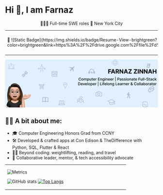 <h1>Hi 👋, I am Farnaz</h1>

<p align="center">
🧘🏻‍♀️ Full-time SWE roles 📍 New York City  <br>

<table valign="center">
    <tr>
    <td> 📝 ![Static Badge](https://img.shields.io/badge/Resume-View-brightgreen?color=brightgreen&link=https%3A%2F%2Fdrive.google.com%2Ffile%2Fd%2F1Ob2PkmUj22DiadrF4dFDjvHCkcD8Eoe9%2Fview)
</td>

<td> 📇 ![Static Badge](https://img.shields.io/badge/Profile-View-orange?link=farnazsamia%40gmail.com) </td>

<td> 🖋️ ![Static Badge](https://img.shields.io/badge/Email-View-blueviolet?link=farnazsamia%40gmail.com) </td>
  </tr>
</table>
</p>

<p align="center">
  <img src="https://github.com/fzinnah17/fzinnah17/blob/main/git.png" alt="My Banner"><br>
</p>


## 👩🏻 A bit about me: 
- 🎓 Computer Engineering Honors Grad from CCNY
- 🛠 Developed & crafted apps at Con Edison & TheDifference with Python, SQL, Flutter & React
- 🏋️‍♂️ Beyond coding: weightlifting, reading, and travel
- 📖 Collaborative leader, mentor, & tech accessibility advocate

<table>
  <tr>
    <td valign="top" width="50%">

![Metrics](https://metrics.lecoq.io/fzinnah17)



![GitHub stats](https://github-readme-stats.vercel.app/api?username=fzinnah17&show_icons=true&theme=radical&cache_seconds=0)
[![Top Langs](https://github-readme-stats.vercel.app/api/top-langs/?username=fzinnah17&layout=compact)](https://github.com/fzinnah17/github-readme-stats)


  </tr>
</table>





<!--
**fzinnah17/fzinnah17** is a ✨ _special_ ✨ repository because its `README.md` (this file) appears on your GitHub profile.

Here are some ideas to get you started:

- 🔭 I’m currently working on ...
- 🌱 I’m currently learning ...
- 👯 I’m looking to collaborate on ...
- 🤔 I’m looking for help with ...
- 💬 Ask me about ...
- 📫 How to reach me: ...
- 😄 Pronouns: ...
- ⚡ Fun fact: ...
-->
